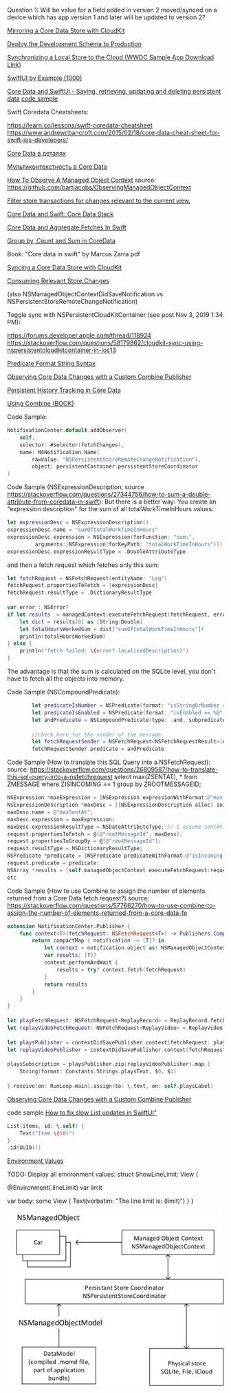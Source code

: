 Question 1: 
Will be value for a field added in version 2 moved/synced on a device which has app version 1 and later will be updated to version 2?

[Mirroring a Core Data Store with CloudKit](https://developer.apple.com/documentation/coredata/mirroring_a_core_data_store_with_cloudkit)

[Deploy the Development Schema to Production](https://developer.apple.com/library/archive/documentation/DataManagement/Conceptual/CloudKitQuickStart/DeployingYourCloudKitApp/DeployingYourCloudKitApp.html#//apple_ref/doc/uid/TP40014987-CH10)

[Synchronizing a Local Store to the Cloud (WWDC Sample App Download Link)](https://developer.apple.com/documentation/coredata/synchronizing_a_local_store_to_the_cloud)

[SwiftUI by Example (1000)](https://www.hackingwithswift.com/quick-start/swiftui)

[Core Data and SwiftUI - Saving, retrieving, updating and deleting persistent data](https://www.blckbirds.com/post/core-data-and-swiftui)
[code sample](https://github.com/BLCKBIRDS/Core-Data-in-SwiftUI---Pizza-Restaurant-App)

Swift Coredata Cheatsheets:

https://learn.co/lessons/swift-coredata-cheatsheet
https://www.andrewcbancroft.com/2015/02/18/core-data-cheat-sheet-for-swift-ios-developers/

[Core Data в деталях](https://habr.com/ru/post/436510/)

[Мультиконтекстность в Core Data](https://habr.com/ru/post/238901/)

[How To Observe A Managed Object Context](https://cocoacasts.com/how-to-observe-a-managed-object-context)
source: https://github.com/bartjacobs/ObservingManagedObjectContext

[Filter store transactions for changes relevant to the current view.](https://developer.apple.com/documentation/coredata/consuming_relevant_store_changes)

[Core Data and Swift: Core Data Stack](https://code.tutsplus.com/tutorials/core-data-and-swift-core-data-stack--cms-25065)

[Core Data and Aggregate Fetches In Swift](http://www.cimgf.com/2015/06/25/core-data-and-aggregate-fetches-in-swift/)

[Group by, Count and Sum in CoreData](https://www.cocoanetics.com/2017/04/group-by-count-and-sum-in-coredata/)

Book: "Core data in swift" by Marcus Zarra pdf

[Syncing a Core Data Store with CloudKit](https://developer.apple.com/documentation/coredata/mirroring_a_core_data_store_with_cloudkit/syncing_a_core_data_store_with_cloudkit)

[Consuming Relevant Store Changes](https://developer.apple.com/documentation/coredata/consuming_relevant_store_changes)

(also NSManagedObjectContextDidSaveNotification vs NSPersistentStoreRemoteChangeNotification)

Toggle sync with NSPersistentCloudKitContainer (see post Nov 3, 2019 1:34 PM):

https://forums.developer.apple.com/thread/118924
https://stackoverflow.com/questions/58179862/cloudkit-sync-using-nspersistentcloudkitcontainer-in-ios13

[Predicate Format String Syntax](https://developer.apple.com/library/archive/documentation/Cocoa/Conceptual/Predicates/Articles/pSyntax.html)

[Observing Core Data Changes with a Custom Combine Publisher](https://www.mattmoriarity.com/observing-core-data-changes-with-combine/custom-publisher/)

[Persistent History Tracking in Core Data](https://mjtsai.com/blog/2019/08/21/persistent-history-tracking-in-core-data/)

[Using Combine (BOOK)](https://heckj.github.io/swiftui-notes/)

Code Sample:
```swift
NotificationCenter.default.addObserver(
    self,
    selector: #selector(fetchChanges),
    name: NSNotification.Name(
        rawValue: "NSPersistentStoreRemoteChangeNotification"), 
        object: persistentContainer.persistentStoreCoordinator
)
```

Code Sample (NSExpressionDescription, source https://stackoverflow.com/questions/27344756/how-to-sum-a-double-attribute-from-coredata-in-swift):
But there is a better way: You create an "expression description" for the sum of all totalWorkTimeInHours values:

```swift
let expressionDesc = NSExpressionDescription()
expressionDesc.name = "sumOftotalWorkTimeInHours"
expressionDesc.expression = NSExpression(forFunction: "sum:",
         arguments:[NSExpression(forKeyPath: "totalWorkTimeInHours")])
expressionDesc.expressionResultType = .DoubleAttributeType
```
and then a fetch request which fetches only this sum:
```swift
let fetchRequest = NSFetchRequest(entityName: "Log")
fetchRequest.propertiesToFetch = [expressionDesc]
fetchRequest.resultType = .DictionaryResultType

var error : NSError?
if let results  = managedContext.executeFetchRequest(fetchRequest, error: &error) {
    let dict = results[0] as [String:Double]
    let totalHoursWorkedSum = dict["sumOftotalWorkTimeInHours"]!
    println(totalHoursWorkedSum)
} else {
    println("fetch failed: \(error?.localizedDescription)")
}
```
The advantage is that the sum is calculated on the SQLite level, you don't have to fetch all the objects into memory.

Code Sample (NSCompoundPredicate):
```swift
        let predicateIsNumber = NSPredicate(format: "isStringOrNumber == %@", NSNumber(value: false))
        let predicateIsEnabled = NSPredicate(format: "isEnabled == %@", NSNumber(value: true))
        let andPredicate = NSCompoundPredicate(type: .and, subpredicates: [predicateIsNumber, predicateIsEnabled])

        //check here for the sender of the message
        let fetchRequestSender = NSFetchRequest<NSFetchRequestResult>(entityName: "Keyword")
        fetchRequestSender.predicate = andPredicate
```

Code Sample (How to translate this SQL Query into a NSFetchRequest):
source: https://stackoverflow.com/questions/26809587/how-to-translate-this-sql-query-into-a-nsfetchrequest
select max(ZSENTAT), * from ZMESSAGE where ZISINCOMING == 1 group by ZROOTMESSAGEID;

```objective-c
NSExpression *maxExpression = [NSExpression expressionWithFormat:@"max:(sentAt)"];
NSExpressionDescription *maxDesc = [[NSExpressionDescription alloc] init];
maxDesc.name = @"maxSentAt";
maxDesc.expression = maxExpression;
maxDesc.expressionResultType = NSDateAttributeType; // I assume sentAt is a NSDate
request.propertiesToFetch = @[@"rootMessageId", maxDesc];
request.propertiesToGroupBy = @[@"rootMessageId"];
request.resultType = NSDictionaryResultType;
NSPredicate *predicate = [NSPredicate predicateWithFormat:@"isIncoming == %@",[NSNumber numberWithBool:YES]];
request.predicate = predicate;
NSArray *results = [self.managedObjectContext executeFetchRequest:request error:&error];
etc
```

Code Sample (How to use Combine to assign the number of elements returned from a Core Data fetch request?)
source: https://stackoverflow.com/questions/57766270/how-to-use-combine-to-assign-the-number-of-elements-returned-from-a-core-data-fe

```swift
extension NotificationCenter.Publisher {
    func context<T>(fetchRequest: NSFetchRequest<T>) -> Publishers.CompactMap<NotificationCenter.Publisher, [T]> {
        return compactMap { notification -> [T]? in
            let context = notification.object as! NSManagedObjectContext
            var results: [T]?
            context.performAndWait {
                results = try? context.fetch(fetchRequest)
            }
            return results
        }
    }
}

let playFetchRequest: NSFetchRequest<ReplayRecord> = ReplayRecord.fetchRequest()
let replayVideoFetchRequest: NSFetchRequest<ReplayVideo> = ReplayVideo.fetchRequest()

let playsPublisher = contextDidSavePublisher.context(fetchRequest: playFetchRequest).map(\.count)
let replayVideoPublisher = contextDidSavePublisher.context(fetchRequest: replayVideoFetchRequest).map(\.count)

playsSubscription = playsPublisher.zip(replayVideoPublisher).map {
    String(format: Constants.Strings.playsText, $0, $1)

}.receive(on: RunLoop.main).assign(to: \.text, on: self.playsLabel)
```


[Observing Core Data Changes with a Custom Combine Publisher](https://www.mattmoriarity.com/observing-core-data-changes-with-combine/custom-publisher/)

code sample [How to fix slow List updates in SwiftUI"](https://www.hackingwithswift.com/articles/210/how-to-fix-slow-list-updates-in-swiftui)

```swift
List(items, id: \.self) {
    Text("Item \($0)")
}
.id(UUID())
```


[Environment Values](https://developer.apple.com/documentation/swiftui/environmentvalues)

TODO: Display all environment values:
struct ShowLineLimit: View {
  
  @Environment(\.lineLimit) var limit
  
  var body: some View {
    Text(verbatim: "The line limit is: \(limit)")
  }
}

![Core Data](https://raw.githubusercontent.com/sergbuk/docu/master/coredata_classes.gif)



